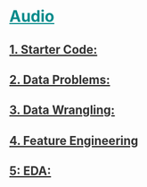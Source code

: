 <h1 style='color:darkcyan;text-decoration:underline'>Audio</h1>
<div style='width:1000px;margin:auto'>

<h2 id=""><a href="./1_starter.html"><span style='color:#333333'>1. Starter Code:</span></a></h2>
<h2 id=""><a href="./2_Data%20Problems.html"><span style='color:#333333'>2. Data Problems:</span></a></h2>
<h2 id=""><a href="./3_Audio_Data_Wrangling.html"><span style='color:#333333'>3. Data Wrangling:</span></a></h2>
<h2 id=""><a href="./4_Audio_FE.html"><span style='color:#333333'>4. Feature Engineering</span></a></h2>

<h2 id=""><a href="./5_Audio_EDA.html"><span style='color:#333333'>5: EDA:</span></a></h2>

</div>

































